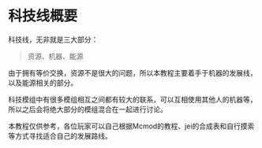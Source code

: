 # 科技线概要

科技线，无非就是三大部分：

> 资源、机器、能源

由于拥有等价交换，资源不是很大的问题，所以本教程主要着手于机器的发展线，以及能源相关的部分。

科技模组中有很多模组相互之间都有较大的联系，可以互相使用其他人的机器等，所以之后会将绝大部分的模组混合在一起进行讨论。

本教程仅供参考，各位玩家可以自己根据Mcmod的教程、jei的合成表和自行摸索等方式寻找适合自己的发展路线。
